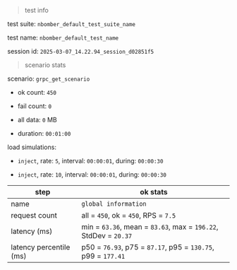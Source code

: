 > test info



test suite: `nbomber_default_test_suite_name`

test name: `nbomber_default_test_name`

session id: `2025-03-07_14.22.94_session_d02851f5`

> scenario stats



scenario: `grpc_get_scenario`

  - ok count: `450`

  - fail count: `0`

  - all data: `0` MB

  - duration: `00:01:00`

load simulations:

  - `inject`, rate: `5`, interval: `00:00:01`, during: `00:00:30`

  - `inject`, rate: `10`, interval: `00:00:01`, during: `00:00:30`

|step|ok stats|
|---|---|
|name|`global information`|
|request count|all = `450`, ok = `450`, RPS = `7.5`|
|latency (ms)|min = `63.36`, mean = `83.63`, max = `196.22`, StdDev = `20.37`|
|latency percentile (ms)|p50 = `76.93`, p75 = `87.17`, p95 = `130.75`, p99 = `177.41`|




